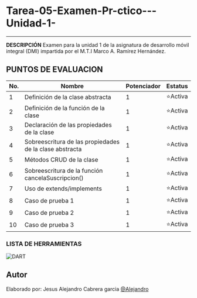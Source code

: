 # Tarea-05-Examen-Pr-ctico---Unidad-1-
----

**DESCRIPCIÓN**
Examen para la unidad 1 de la asignatura de desarrollo móvil integral (DMI) impartida por el M.T.I Marco A. Ramírez Hernández.

## PUNTOS DE EVALUACION

|No.|Nombre|Potenciador|Estatus|
|--|--|--|--|
|1|Definición de la clase abstracta <Persona>|1|⭐Activa|
|2|Definición de la función de la clase|1|⭐Activa|
|3|Declaración de las propiedades de la clase <Miembro>|1|⭐Activa|
|4|Sobreescritura de las propiedades de la clase abstracta <Persona>|1|⭐Activa|
|5|Métodos CRUD de la clase|1|⭐Activa|
|6|Sobreescritura de la función cancelaSuscripcion()|1|⭐Activa|
|7|Uso de extends/implements|1|⭐Activa|
|8|Caso de prueba 1|1|⭐Activa|
|9|Caso de prueba 2|1|⭐Activa|
|10|Caso de prueba 3|1|⭐Activa|

### LISTA DE HERRAMIENTAS
![DART](https://img.shields.io/badge/Dart-0175C2?style=for-the-badge&logo=dart&logoColor=white)

## Autor
Elaborado por: Jesus Alejandro Cabrera garcia [@Alejandro](https://github.com/JesusAlejandroCabreraGarcia)